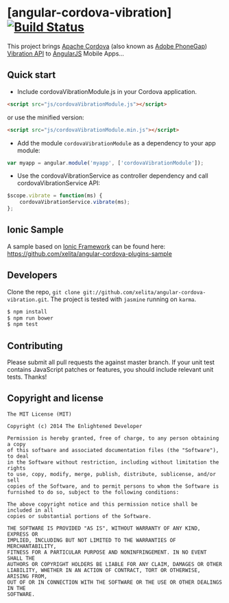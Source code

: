# [angular-cordova-vibration][![Build Status](https://travis-ci.org/xelita/angular-cordova-vibration.png?branch=master)](https://travis-ci.org/xelita/angular-cordova-vibration)

This project brings [Apache Cordova](https://cordova.apache.org) (also known as [Adobe PhoneGap](http://phonegap.com)) [Vibration API](https://github.com/apache/cordova-plugin-vibration) to [AngularJS](http://angularjs.org) Mobile Apps...

## Quick start

+ Include cordovaVibrationModule.js in your Cordova application.

```html
<script src="js/cordovaVibrationModule.js"></script>
```

or use the minified version:

```html
<script src="js/cordovaVibrationModule.min.js"></script>
```

+ Add the module `cordovaVibrationModule` as a dependency to your app module:

```javascript
var myapp = angular.module('myapp', ['cordovaVibrationModule']);
```

+ Use the cordovaVibrationService as controller dependency and call cordovaVibrationService API:

```js
$scope.vibrate = function(ms) {
    cordovaVibrationService.vibrate(ms);
};
```

## Ionic Sample

A sample based on [Ionic Framework](http://ionicframework.com) can be found here:
https://github.com/xelita/angular-cordova-plugins-sample

## Developers

Clone the repo, `git clone git://github.com/xelita/angular-cordova-vibration.git`.
The project is tested with `jasmine` running on `karma`.

>
``` bash
$ npm install
$ npm run bower
$ npm test
```

## Contributing

Please submit all pull requests the against master branch. If your unit test contains JavaScript patches or features, you should include relevant unit tests. Thanks!

## Copyright and license

    The MIT License (MIT)

    Copyright (c) 2014 The Enlightened Developer

    Permission is hereby granted, free of charge, to any person obtaining a copy
    of this software and associated documentation files (the "Software"), to deal
    in the Software without restriction, including without limitation the rights
    to use, copy, modify, merge, publish, distribute, sublicense, and/or sell
    copies of the Software, and to permit persons to whom the Software is
    furnished to do so, subject to the following conditions:

    The above copyright notice and this permission notice shall be included in all
    copies or substantial portions of the Software.

    THE SOFTWARE IS PROVIDED "AS IS", WITHOUT WARRANTY OF ANY KIND, EXPRESS OR
    IMPLIED, INCLUDING BUT NOT LIMITED TO THE WARRANTIES OF MERCHANTABILITY,
    FITNESS FOR A PARTICULAR PURPOSE AND NONINFRINGEMENT. IN NO EVENT SHALL THE
    AUTHORS OR COPYRIGHT HOLDERS BE LIABLE FOR ANY CLAIM, DAMAGES OR OTHER
    LIABILITY, WHETHER IN AN ACTION OF CONTRACT, TORT OR OTHERWISE, ARISING FROM,
    OUT OF OR IN CONNECTION WITH THE SOFTWARE OR THE USE OR OTHER DEALINGS IN THE
    SOFTWARE.
